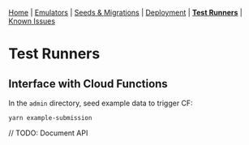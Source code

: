 [Home](../README.md) | [Emulators](Emulators.md) | [Seeds & Migrations](Seeds-Migrations.md) | [Deployment](Deployment.md) | **[Test Runners](Runners.md)** | [Known Issues](Known-Issues.md)

# Test Runners

## Interface with Cloud Functions

In the `admin` directory, seed example data to trigger CF:

```
yarn example-submission
```

// TODO: Document API

